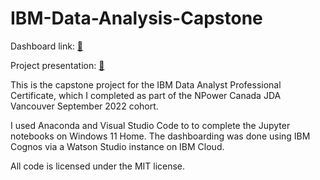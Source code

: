 # IBM-Data-Analysis-Capstone

Dashboard link: [:link:](https://dataplatform.cloud.ibm.com/dashboards/93ec7bda-4f76-4324-88c4-f58d41418ee3/view/5101f82c1a831ed042c8bde407cb28537f3e765eb5bbd75287817b4906317597f0604294c827495a8b145062a0eb1a0c9d)

Project presentation: [:link:](https://drive.google.com/file/d/1RxSiHHHaGWHNE0YHZnfZy-rWTnBmqUmD/view?usp=sharing)

This is the capstone project for the IBM Data Analyst Professional Certificate, which I completed as part of the NPower Canada JDA Vancouver September 2022 cohort.

I used Anaconda and Visual Studio Code to to complete the Jupyter notebooks on Windows 11 Home. The dashboarding was done using IBM Cognos via a Watson Studio instance on IBM Cloud.

All code is licensed under the MIT license.
